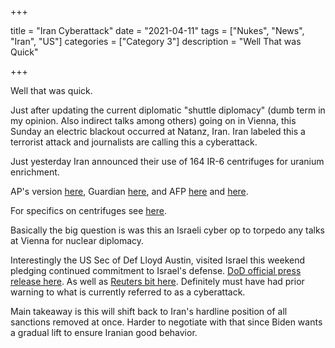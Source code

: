 +++

title = "Iran Cyberattack"
date = "2021-04-11"
tags = ["Nukes", "News", "Iran", "US"]
categories = ["Category 3"]
description = "Well That was Quick"

+++

Well that was quick. 

Just after updating the current diplomatic "shuttle diplomacy" (dumb term in my opinion. Also indirect talks among others) going on in Vienna, this Sunday an electric blackout occurred at Natanz, Iran. Iran labeled this a terrorist attack and journalists are calling this a cyberattack. 

Just yesterday Iran announced their use of 164 IR-6 centrifuges for uranium enrichment. 

AP's version [here](https://apnews.com/article/donald-trump-iran-iran-nuclear-nuclear-weapons-united-nations-7324cb007c43eb8e58ab1bbbcbec963c), Guardian [here](https://www.theguardian.com/world/2021/apr/11/accident-at-irans-natanz-nuclear-plant-as-new-uranium-enrichment-starts), and AFP [here](http://www.naharnet.com/stories/en/280785-iran-says-nuclear-facility-hit-by-act-of-terrorism) and [here](https://www.france24.com/en/live-news/20210411-iran-reports-power-failure-accident-at-natanz-nuclear-site). 

For specifics on centrifuges see [here](https://apnews.com/article/donald-trump-iran-iran-nuclear-nuclear-weapons-united-nations-7324cb007c43eb8e58ab1bbbcbec963c). 

Basically the big question is was this an Israeli cyber op to torpedo any talks at Vienna for nuclear diplomacy. 

Interestingly the US Sec of Def Lloyd Austin, visited Israel this weekend pledging continued commitment to Israel's defense. [DoD official press release here](https://www.defense.gov/Explore/News/Article/Article/2568144/austin-says-us-commitment-to-israel-remains-ironclad/). As well as [Reuters bit here](https://www.reuters.com/article/us-usa-israel-austin-idUKKBN2BY05X). Definitely must have had prior warning to what is currently referred to as a cyberattack. 

Main takeaway is this will shift back to Iran's hardline position of all sanctions removed at once. Harder to negotiate with that since Biden wants a gradual lift to ensure Iranian good behavior. 



 

